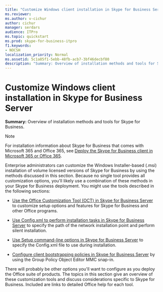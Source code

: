 ```yaml
---
title: "Customize Windows client installation in Skype for Business Server"
ms.reviewer: 
ms.author: v-cichur
author: cichur
manager: serdars
audience: ITPro
ms.topic: quickstart
ms.prod: skype-for-business-itpro
f1.keywords:
- NOCSH
localization_priority: Normal
ms.assetid: 5c1a85f1-5ebb-48fb-acb7-3bf46decbf80
description: "Summary: Overview of installation methods and tools for Skype for Business."
---
```


# Customize Windows client installation in Skype for Business Server
 
**Summary:** Overview of installation methods and tools for Skype for Business.
  
> [!NOTE]
> For installation information about Skype for Business that comes with Microsoft 365 and Office 365, see [Deploy the Skype for Business client in Microsoft 365 or Office 365](https://support.office.com/article/8c563b81-22c9-4024-9efe-9fe28c7bbc96). 
  
Enterprise administrators can customize the Windows Installer-based (.msi) installation of volume licensed versions of Skype for Business by using the methods discussed in this section. Because no single tool provides all customization options, you'll likely use a combination of these methods in your Skype for Business deployment. You might use the tools described in the following sections:
  
- [Use the Office Customization Tool (OCT) in Skype for Business Server](use-the-office-customization-tool-oct.md) to customize setup options and features for Skype for Business and other Office programs.
    
- [Use Config.xml to perform installation tasks in Skype for Business Server](use-config-xml-to-perform-installation-tasks.md) to specify the path of the network installation point and perform silent installation.
    
- [Use Setup command-line options in Skype for Business Server](use-setup-command-line-options.md) to specify the Config.xml file to use during installation.
    
- [Configure client bootstrapping policies in Skype for Business Server](configure-client-bootstrapping-policies.md) by using the Group Policy Object Editor MMC snap-in.
    
There will probably be other options you'll want to configure as you deploy the Office suite of products. The topics in this section give an overview of these customization tools and discuss considerations specific to Skype for Business. Included are links to detailed Office help for each tool. 
  


